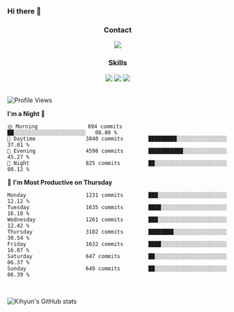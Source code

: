 ### Hi there 👋

<!--
**Key5771/Key5771** is a ✨ _special_ ✨ repository because its `README.md` (this file) appears on your GitHub profile.

Here are some ideas to get you started:

- 🔭 I’m currently working on ...
- 🌱 I’m currently learning ...
- 👯 I’m looking to collaborate on ...
- 🤔 I’m looking for help with ...
- 💬 Ask me about ...
- 📫 How to reach me: ...
- 😄 Pronouns: ...
- ⚡ Fun fact: ...
-->

<h3 align="center">Contact</h3>
<div align="center">
  <a href="mailto:ksj57715@gmail.com"><img src="https://img.shields.io/badge/Gmail-D14836?style=for-the-badge&logo=gmail&logoColor=white"/></a>
</div>

<h3 align="center">Skills</h3>
<div align="center">
  <img src="https://img.shields.io/badge/iOS-000000?style=for-the-badge&logo=ios&logoColor=white"/>
  <img src="https://img.shields.io/badge/Swift-FA7343?style=for-the-badge&logo=swift&logoColor=white"/>
  <img src="https://img.shields.io/badge/Xcode-007ACC?style=for-the-badge&logo=Xcode&logoColor=white"/>
</div>

<br>

<!--START_SECTION:waka-->
![Profile Views](http://img.shields.io/badge/Profile%20Views-0-blue)

**I'm a Night 🦉** 

```text
🌞 Morning                894 commits         ██░░░░░░░░░░░░░░░░░░░░░░░   08.80 % 
🌆 Daytime                3840 commits        █████████░░░░░░░░░░░░░░░░   37.81 % 
🌃 Evening                4598 commits        ███████████░░░░░░░░░░░░░░   45.27 % 
🌙 Night                  825 commits         ██░░░░░░░░░░░░░░░░░░░░░░░   08.12 % 
```
📅 **I'm Most Productive on Thursday** 

```text
Monday                   1231 commits        ███░░░░░░░░░░░░░░░░░░░░░░   12.12 % 
Tuesday                  1635 commits        ████░░░░░░░░░░░░░░░░░░░░░   16.10 % 
Wednesday                1261 commits        ███░░░░░░░░░░░░░░░░░░░░░░   12.42 % 
Thursday                 3102 commits        ████████░░░░░░░░░░░░░░░░░   30.54 % 
Friday                   1632 commits        ████░░░░░░░░░░░░░░░░░░░░░   16.07 % 
Saturday                 647 commits         ██░░░░░░░░░░░░░░░░░░░░░░░   06.37 % 
Sunday                   649 commits         ██░░░░░░░░░░░░░░░░░░░░░░░   06.39 % 
```



<!--END_SECTION:waka-->

<br>


![Kihyun's GitHub stats](https://github-readme-stats.vercel.app/api?username=key5771&show_icons=true&theme=radical)
